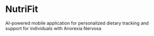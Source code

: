 # NutriFit
AI-powered mobile application for personalized dietary tracking and support for individuals with Anorexia Nervosa
